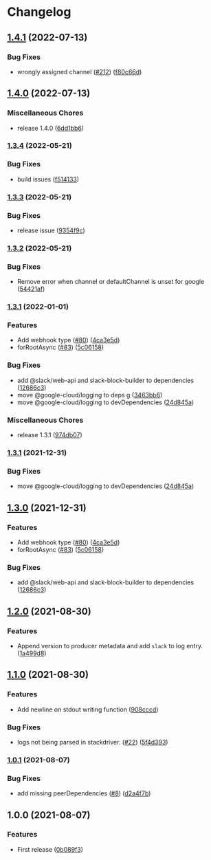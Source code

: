 # Changelog

## [1.4.1](https://github.com/bjerkio/nestjs-slack/compare/v1.4.0...v1.4.1) (2022-07-13)


### Bug Fixes

* wrongly assigned channel ([#212](https://github.com/bjerkio/nestjs-slack/issues/212)) ([f80c66d](https://github.com/bjerkio/nestjs-slack/commit/f80c66d0a1edb3419278508d863ab53818266b19))

## [1.4.0](https://github.com/bjerkio/nestjs-slack/compare/v1.3.4...v1.4.0) (2022-07-13)


### Miscellaneous Chores

* release 1.4.0 ([6dd1bb6](https://github.com/bjerkio/nestjs-slack/commit/6dd1bb66d035093b86b82177b1e8231113fc101f))

### [1.3.4](https://github.com/bjerkio/nestjs-slack/compare/v1.3.3...v1.3.4) (2022-05-21)


### Bug Fixes

* build issues ([f514133](https://github.com/bjerkio/nestjs-slack/commit/f5141334550e8e2d3cd499078d7d67f54a45d8f9))

### [1.3.3](https://github.com/bjerkio/nestjs-slack/compare/v1.3.2...v1.3.3) (2022-05-21)


### Bug Fixes

* release issue ([9354f9c](https://github.com/bjerkio/nestjs-slack/commit/9354f9c718e9cee82a58c10c26a658da64e8fb3e))

### [1.3.2](https://github.com/bjerkio/nestjs-slack/compare/v1.3.1...v1.3.2) (2022-05-21)


### Bug Fixes

* Remove error when channel or defaultChannel is unset for google ([54421af](https://github.com/bjerkio/nestjs-slack/commit/54421afadcbd5eb2f0e3f50d995aa78f1257a3ad))

### [1.3.1](https://www.github.com/bjerkio/nestjs-slack/compare/v1.2.0...v1.3.1) (2022-01-01)


### Features

* Add webhook type ([#80](https://www.github.com/bjerkio/nestjs-slack/issues/80)) ([4ca3e5d](https://www.github.com/bjerkio/nestjs-slack/commit/4ca3e5d2f4f866775639a6566e0d7ea193b5796a))
* forRootAsync ([#83](https://www.github.com/bjerkio/nestjs-slack/issues/83)) ([5c06158](https://www.github.com/bjerkio/nestjs-slack/commit/5c061589ecce57077bcf252cec7b4eeee193a041))


### Bug Fixes

* add @slack/web-api and slack-block-builder to dependencies ([12686c3](https://www.github.com/bjerkio/nestjs-slack/commit/12686c37cbece91dc2f739a4c763cdae2bd60bb4))
* move @google-cloud/logging to deps g ([3463bb6](https://www.github.com/bjerkio/nestjs-slack/commit/3463bb6f7b8221916cca87c9b67fffe56700f97f))
* move @google-cloud/logging to devDependencies ([24d845a](https://www.github.com/bjerkio/nestjs-slack/commit/24d845a3860489a53c6594d8572b6a20b88a4f5d))


### Miscellaneous Chores

* release 1.3.1 ([974db07](https://www.github.com/bjerkio/nestjs-slack/commit/974db076ec208daeb360c249f13a432b4aebd146))

### [1.3.1](https://github.com/bjerkio/nestjs-slack/compare/v1.3.0...v1.3.1) (2021-12-31)


### Bug Fixes

* move @google-cloud/logging to devDependencies ([24d845a](https://github.com/bjerkio/nestjs-slack/commit/24d845a3860489a53c6594d8572b6a20b88a4f5d))

## [1.3.0](https://github.com/bjerkio/nestjs-slack/compare/v1.2.0...v1.3.0) (2021-12-31)


### Features

* Add webhook type ([#80](https://github.com/bjerkio/nestjs-slack/issues/80)) ([4ca3e5d](https://github.com/bjerkio/nestjs-slack/commit/4ca3e5d2f4f866775639a6566e0d7ea193b5796a))
* forRootAsync ([#83](https://github.com/bjerkio/nestjs-slack/issues/83)) ([5c06158](https://github.com/bjerkio/nestjs-slack/commit/5c061589ecce57077bcf252cec7b4eeee193a041))


### Bug Fixes

* add @slack/web-api and slack-block-builder to dependencies ([12686c3](https://github.com/bjerkio/nestjs-slack/commit/12686c37cbece91dc2f739a4c763cdae2bd60bb4))

## [1.2.0](https://www.github.com/bjerkio/nestjs-slack/compare/v1.1.0...v1.2.0) (2021-08-30)


### Features

* Append version to producer metadata and add `slack` to log entry. ([1a499d8](https://www.github.com/bjerkio/nestjs-slack/commit/1a499d81686d39319766617422e2e1946270a7c6))

## [1.1.0](https://www.github.com/bjerkio/nestjs-slack/compare/v1.0.1...v1.1.0) (2021-08-30)


### Features

* Add newline on stdout writing function ([908cccd](https://www.github.com/bjerkio/nestjs-slack/commit/908cccd3e877b656a9d1c29097a2256b5d2f744d))


### Bug Fixes

* logs not being parsed in stackdriver. ([#22](https://www.github.com/bjerkio/nestjs-slack/issues/22)) ([5f4d393](https://www.github.com/bjerkio/nestjs-slack/commit/5f4d3931f7def0463afa655f173b716addd9c5d2))

### [1.0.1](https://www.github.com/bjerkio/nestjs-slack/compare/v1.0.0...v1.0.1) (2021-08-07)


### Bug Fixes

* add missing peerDependencies ([#8](https://www.github.com/bjerkio/nestjs-slack/issues/8)) ([d2a4f7b](https://www.github.com/bjerkio/nestjs-slack/commit/d2a4f7b667e73586d12d74de47d31790829d62c8))

## 1.0.0 (2021-08-07)


### Features

* First release ([0b089f3](https://www.github.com/bjerkio/nestjs-slack/commit/0b089f34a878645e3be1e34475fee12813765d47))
